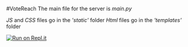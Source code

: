 #VoteReach
The main file for the server is _main.py_

_JS_ and _CSS_ files go in the _'static'_ folder
_Html_ files go in the _'templates'_ folder


[![Run on Repl.it](https://repl.it/badge/github/RebornMaster/VoteReach)](https://repl.it/github/RebornMaster/VoteReach)